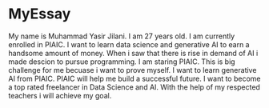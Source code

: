 # MyEssay
My name is Muhammad Yasir Jilani. I am 27 years old.
I am currently enrolled in PIAIC.
I want to learn data science and generative AI to earn a handsome amount of money.
When i saw that there is rise in demand of AI i made descion to pursue programming.
I am staring PIAIC. This is big challenge for me becuase i want to prove myself.
I want to learn generative AI from PIAIC.
PIAIC will help me build a successful future.
I want to become a top rated freelancer in Data Science and AI.
With the help of my respected teachers i will achieve my goal.

